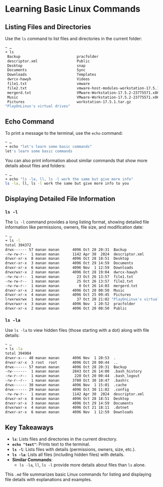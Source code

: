 # Learning Basic Linux Commands

## Listing Files and Directories

Use the `ls` command to list files and directories in the current folder:

```bash
~ …
➜ ls
 Backup                          pracfolder
 descriptor.xml                  Public
 Desktop                         snap
 Documents                       Sync
 Downloads                       Templates
 dwrcx-hawyh                     Videos
 file1.txt                       vmware
 file2.txt                       vmware-host-modules-workstation-17.5.1
 mergerd.txt                     VMware-Workstation-17.5.2-23775571.x86_64.bundle
 Music                           VMware-Workstation-17.5.2-23775571.x86_64.bundle.tar
 Pictures                        workstation-17.5.1.tar.gz
"PlayOnLinux's virtual drives"
```

## Echo Command

To print a message to the terminal, use the `echo` command:

```bash
~ …
➜ echo "let's learn some basic commands"  
let's learn some basic commands
```

You can also print information about similar commands that show more details about files and folders:

```bash
~ …
➜ echo "ls -la, ll, ls -l work the same but give more info"
ls -la, ll, ls -l work the same but give more info to you
```

## Displaying Detailed File Information

### `ls -l`
The `ls -l` command provides a long listing format, showing detailed file information like permissions, owners, file size, and modification date:

```bash
~ …
➜ ls -l
total 394372
drwx------ 57 manan manan      4096 Oct 28 20:31  Backup
-rw-rw-r--  1 manan manan      1142 Apr 30  2024  descriptor.xml
drwxr-xr-x  8 manan manan      4096 Oct 28 18:51  Desktop
drwxr-xr-x  3 manan manan      4096 Oct 29 14:59  Documents
drwxr-xr-x  6 manan manan      4096 Nov  1 12:59  Downloads
drwxrwxr-x  2 manan manan      4096 Oct 28 19:04  dwrcx-hawyh
-rw-rw-r--  1 manan manan        23 Oct 26 13:57  file1.txt
-rw-rw-r--  1 manan manan        25 Oct 26 13:57  file2.txt
-rw-rw-r--  1 manan manan         0 Oct 26 14:03  mergerd.txt
drwxr-xr-x  2 manan manan      4096 Oct 20 00:50  Music
drwxr-xr-x  4 manan manan      4096 Oct 25 09:45  Pictures
lrwxrwxrwx  1 manan manan        37 Oct 20 21:02 "PlayOnLinux's virtual drives" -> /home/manan/.PlayOnLinux//wineprefix/
drwxrwxr-x  3 manan manan      4096 Nov  1 20:52  pracfolder
drwxr-xr-x  2 manan manan      4096 Oct 20 00:50  Public
```

### `ls -la`
Use `ls -la` to view hidden files (those starting with a dot) along with file details:

```bash
~ …
➜ ls -la
total 394904
drwxr-x--- 40 manan manan      4096 Nov  1 20:53  .
drwxr-xr-x  3 root  root       4096 Oct 20 00:44  ..
drwx------ 57 manan manan      4096 Oct 28 20:31  Backup
-rw-------  1 manan manan      2843 Oct 26 14:00  .bash_history
-rw-r--r--  1 manan manan       220 Oct 20 00:44  .bash_logout
-rw-r--r--  1 manan manan      3780 Oct 30 10:47  .bashrc
drwx------ 30 manan manan      4096 Nov  1 15:01  .cache
drwx------ 29 manan manan      4096 Oct 30 11:02  .config
-rw-rw-r--  1 manan manan      1142 Apr 30  2024  descriptor.xml
drwxr-xr-x  8 manan manan      4096 Oct 28 18:51  Desktop
drwxr-xr-x  3 manan manan      4096 Oct 29 14:59  Documents
drwxrwxr-x  4 manan manan      4096 Oct 21 18:11  .dotnet
drwxr-xr-x  6 manan manan      4096 Nov  1 12:59  Downloads
```

## Key Takeaways

- **`ls`**: Lists files and directories in the current directory.
- **`echo "text"`**: Prints text to the terminal.
- **`ls -l`**: Lists files with details (permissions, owners, size, etc.).
- **`ls -la`**: Lists all files (including hidden files) with details.
- **Similar Commands**:
  - `ls -la`, `ll`, `ls -l` provide more details about files than `ls` alone.

This `.md` file summarizes basic Linux commands for listing and displaying file details with explanations and examples.
